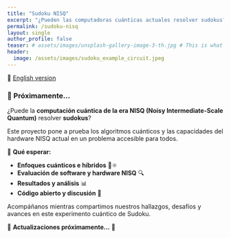 ```yaml
---
title: "Sudoku NISQ"
excerpt: "¿Pueden las computadoras cuánticas actuales resolver sudokus?"
permalink: /sudoku-nisq
layout: single
author_profile: false
teaser: # assets/images/unsplash-gallery-image-3-th.jpg # This is what displays when sharing to FB, twitter or whatever, I think
header:
  image: /assets/images/sudoku_example_circuit.jpeg
---
```


🔗 [English version](/sudoku-nisq-en)  

### 🚀 Próximamente...

¿Puede la **computación cuántica de la era NISQ (Noisy Intermediate-Scale Quantum)** resolver **sudokus**?  

Este proyecto pone a prueba los algoritmos cuánticos y las capacidades del hardware NISQ actual en un problema accesible para todos.

🔬 **Qué esperar:**
- **Enfoques cuánticos e híbridos** 🧠⚛️  
- **Evaluación de software y hardware NISQ** 🔍  
- **Resultados y análisis** 📊  
- **Código abierto y discusión** 💬

Acompáñanos mientras compartimos nuestros hallazgos, desafíos y avances en este experimento cuántico de Sudoku.  

🚧 **Actualizaciones próximamente...** 🚧  